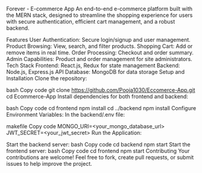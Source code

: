 Forever - E-commerce App
An end-to-end e-commerce platform built with the MERN stack, designed to streamline the shopping experience for users with secure authentication, efficient cart management, and a robust backend.

Features
User Authentication: Secure login/signup and user management.
Product Browsing: View, search, and filter products.
Shopping Cart: Add or remove items in real time.
Order Processing: Checkout and order summary.
Admin Capabilities: Product and order management for site administrators.
Tech Stack
Frontend: React.js, Redux for state management
Backend: Node.js, Express.js API
Database: MongoDB for data storage
Setup and Installation
Clone the repository:

bash
Copy code
git clone https://github.com/Pooja1030/Eccomerce-App.git
cd Ecommerce-App
Install dependencies for both frontend and backend:

bash
Copy code
cd frontend
npm install
cd ../backend
npm install
Configure Environment Variables: In the backend/.env file:

makefile
Copy code
MONGO_URI=<your_mongo_database_url>
JWT_SECRET=<your_jwt_secret>
Run the Application:

Start the backend server:
bash
Copy code
cd backend
npm start
Start the frontend server:
bash
Copy code
cd frontend
npm start
Contributing
Your contributions are welcome! Feel free to fork, create pull requests, or submit issues to help improve the project.

